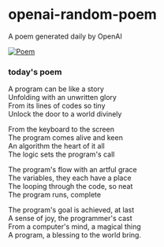 
# openai-random-poem
 A poem generated daily by OpenAI

[![Poem](https://github.com/fbiego/openai-random-poem/actions/workflows/main.yml/badge.svg)](https://github.com/fbiego/openai-random-poem/actions/workflows/main.yml)

### today's poem  
  
A program can be like a story  
Unfolding with an unwritten glory  
From its lines of codes so tiny  
Unlock the door to a world divinely  
  
From the keyboard to the screen  
The program comes alive and keen  
An algorithm the heart of it all  
The logic sets the program's call  
  
The program's flow with an artful grace  
The variables, they each have a place  
The looping through the code, so neat  
The program runs, complete  
  
The program's goal is achieved, at last  
A sense of joy, the programmer's cast  
From a computer's mind, a magical thing  
A program, a blessing to the world bring.